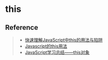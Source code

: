 # this

## 

## Reference
> - [快速理解JavaScript中this的用法与陷阱](https://segmentfault.com/a/1190000004580525)
> - [Javascript的this用法](http://www.ruanyifeng.com/blog/2010/04/using_this_keyword_in_javascript.html)
> - [JavaScript学习总结——this对象](https://segmentfault.com/a/1190000004938787)
